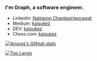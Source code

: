 <!--
<h1 align="center">Hello 👋, I'm Graph</h1>
<h3 align="center">Software Engineer</h3>
-->

### I'm Graph, a software engineer.

- Linkedin: [Nattapon Chantasiriworawat](https://www.linkedin.com/in/kaisukez/)
- Medium: [kaisukez](https://medium.com/@kaisukez)
- DEV: [kaisukez](https://dev.to/kaisukez)
- Chess.com: [kaisukez](https://www.chess.com/member/kaisukez)

[![Anurag's GitHub stats](https://github-readme-stats.vercel.app/api?username=kaisukez&hide=contribs&theme=nightowl)](https://github.com/anuraghazra/github-readme-stats)

[![Top Langs](https://github-readme-stats.vercel.app/api/top-langs/?username=kaisukez&layout=compact&theme=nightowl)](https://github.com/anuraghazra/github-readme-stats)

<!--
<p align="center"><img src="https://github-readme-stats.vercel.app/api?username=kaisukez&hide=contribs" /></p>
<p align="center"><img src="https://github-readme-stats.vercel.app/api/top-langs/?username=kaisukez&layout=compact" /></p>
-->
